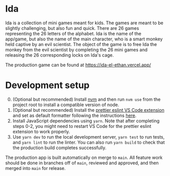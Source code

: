 # Ida

Ida is a collection of mini games meant for kids. The games are meant to be slightly challenging, but also fun and quick. There are 26 games representing the 26 letters of the alphabet. Ida is the name of the app/game, but also the name of the main character, who is a smart monkey held captive by an evil scientist. The object of the game is to free Ida the monkey from the evil scientist by completing the 26 mini games and releasing the 26 corresponding locks on Ida's cage.

The production game can be found at https://ida-el-ethan.vercel.app/

# Development setup

0. (Optional but recommended) Install [nvm](https://github.com/nvm-sh/nvm#installing-and-updating) and then run `nvm use` from the project root to install a compatible version of node.
1. (Optional but recommended) Install the [prettier eslint VS Code extension](https://marketplace.visualstudio.com/items?itemName=rvest.vs-code-prettier-eslint) and set as default formatter following the instructions [here](https://marketplace.visualstudio.com/items?itemName=rvest.vs-code-prettier-eslint).
2. Install JavaScript dependencies using `yarn`. Note that after completing steps 0-2, you might need to restart VS Code for the prettier eslint extension to work properly.
3. Use `yarn dev` to run the local development server, `yarn test` to run tests, and `yarn lint` to run the linter. You can also run `yarn build` to check that the production build completes successfully.

The production app is built automatically on merge to `main`. All feature work should be done in branches off of `main`, reviewed and approved, and then merged into `main` for release.